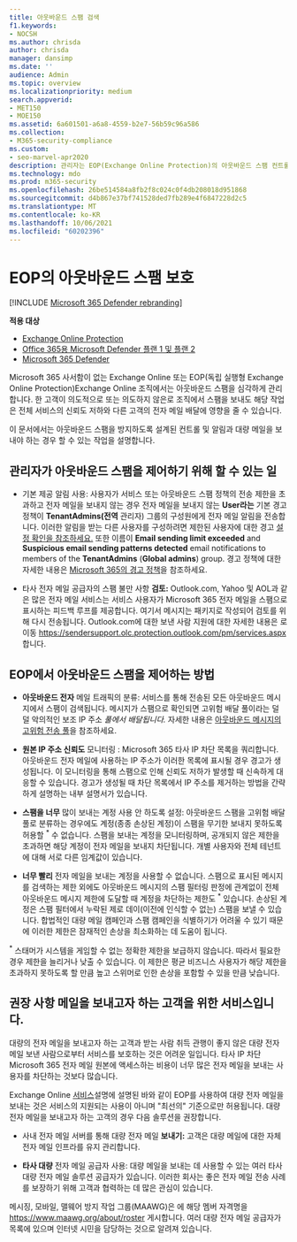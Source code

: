 ```yaml
---
title: 아웃바운드 스팸 검색
f1.keywords:
- NOCSH
ms.author: chrisda
author: chrisda
manager: dansimp
ms.date: ''
audience: Admin
ms.topic: overview
ms.localizationpriority: medium
search.appverid:
- MET150
- MOE150
ms.assetid: 6a601501-a6a8-4559-b2e7-56b59c96a586
ms.collection:
- M365-security-compliance
ms.custom:
- seo-marvel-apr2020
description: 관리자는 EOP(Exchange Online Protection)의 아웃바운드 스팸 컨트롤과 대량 메일을 보내야 하는 경우 어떻게 해야 하는지 알 수 있습니다.
ms.technology: mdo
ms.prod: m365-security
ms.openlocfilehash: 26be514584a8fb2f8c024c0f4db208018d951868
ms.sourcegitcommit: d4b867e37bf741528ded7fb289e4f6847228d2c5
ms.translationtype: MT
ms.contentlocale: ko-KR
ms.lasthandoff: 10/06/2021
ms.locfileid: "60202396"
---
```

# <a name="outbound-spam-protection-in-eop"></a>EOP의 아웃바운드 스팸 보호

[!INCLUDE [Microsoft 365 Defender rebranding](../includes/microsoft-defender-for-office.md)]

**적용 대상**
- [Exchange Online Protection](exchange-online-protection-overview.md)
- [Office 365용 Microsoft Defender 플랜 1 및 플랜 2](defender-for-office-365.md)
- [Microsoft 365 Defender](../defender/microsoft-365-defender.md)

Microsoft 365 사서함이 없는 Exchange Online 또는 EOP(독립 실행형 Exchange Online Protection)Exchange Online 조직에서는 아웃바운드 스팸을 심각하게 관리합니다. 한 고객이 의도적으로 또는 의도하지 않은로 조직에서 스팸을 보내도 해당 작업은 전체 서비스의 신뢰도 저하와 다른 고객의 전자 메일 배달에 영향을 줄 수 있습니다.

이 문서에서는 아웃바운드 스팸을 방지하도록 설계된 컨트롤 및 알림과 대량 메일을 보내야 하는 경우 할 수 있는 작업을 설명합니다.

## <a name="what-admins-can-do-to-control-outbound-spam"></a>관리자가 아웃바운드 스팸을 제어하기 위해 할 수 있는 일

- 기본 제공 알림 사용: 사용자가 서비스 또는 아웃바운드 [](configure-the-outbound-spam-policy.md) 스팸 정책의 전송 제한을 초과하고 전자 메일을 보내지 않는 경우 전자 메일을 보내지 않는 **User라는** 기본 경고 정책이 **TenantAdmins(전역** 관리자) 그룹의 구성원에게 전자 메일 알림을 전송합니다.  [](/office365/servicedescriptions/exchange-online-service-description/exchange-online-limits#sending-limits-across-office-365-options)  이러한 알림을 받는 다른 사용자를 구성하려면 제한된 사용자에 대한 경고 [설정 확인을 참조하세요.](removing-user-from-restricted-users-portal-after-spam.md#verify-the-alert-settings-for-restricted-users) 또한 이름이 **Email sending limit exceeded** and **Suspicious email sending patterns detected** email notifications to members of the **TenantAdmins** (**Global admins**) group. 경고 정책에 대한 자세한 내용은 [Microsoft 365의 경고 정책](../../compliance/alert-policies.md)을 참조하세요.

- 타사 전자 메일 공급자의 스팸 불만 사항 **검토:** Outlook.com, Yahoo 및 AOL과 같은 많은 전자 메일 서비스는 서비스 사용자가 Microsoft 365 전자 메일을 스팸으로 표시하는 피드백 루프를 제공합니다. 여기서 메시지는 패키지로 작성되어 검토를 위해 다시 전송됩니다. Outlook.com에 대한 보낸 사람 지원에 대한 자세한 내용은 로 이동 <https://sendersupport.olc.protection.outlook.com/pm/services.aspx> 합니다.

## <a name="how-eop-controls-outbound-spam"></a>EOP에서 아웃바운드 스팸을 제어하는 방법

- **아웃바운드 전자** 메일 트래픽의 분류: 서비스를 통해 전송된 모든 아웃바운드 메시지에서 스팸이 검색됩니다. 메시지가 스팸으로 확인되면 고위험 배달 풀이라는 덜 덜 악의적인 보조 IP 주소 _풀에서 배달됩니다._ 자세한 내용은 [아웃바운드 메시지의 고위험 전송 풀](high-risk-delivery-pool-for-outbound-messages.md)을 참조하세요.

- **원본 IP 주소 신뢰도** 모니터링 : Microsoft 365 타사 IP 차단 목록을 쿼리합니다. 아웃바운드 전자 메일에 사용하는 IP 주소가 이러한 목록에 표시될 경우 경고가 생성됩니다. 이 모니터링을 통해 스팸으로 인해 신뢰도 저하가 발생할 때 신속하게 대응할 수 있습니다. 경고가 생성될 때 차단 목록에서 IP 주소를 제거하는 방법을 간략하게 설명하는 내부 설명서가 있습니다.

- **스팸을 너무** 많이 보내는 계정 사용 안 하도록 설정: 아웃바운드 스팸을 고위험 배달 풀로 분류하는 경우에도 계정(종종 손상된 계정)이 스팸을 무기한 보내지 못하도록 허용할 <sup>\*</sup> 수 없습니다. 스팸을 보내는 계정을 모니터링하며, 공개되지 않은 제한을 초과하면 해당 계정이 전자 메일을 보내지 차단됩니다. 개별 사용자와 전체 테넌트에 대해 서로 다른 임계값이 있습니다.

- **너무 빨리** 전자 메일을 보내는 계정을 사용할 수 없습니다. 스팸으로 표시된 메시지를 검색하는 제한 외에도 아웃바운드 메시지의 스팸 필터링 판정에 관계없이 전체 아웃바운드 메시지 제한에 도달할 때 계정을 차단하는 제한도 <sup>\*</sup> 있습니다. 손상된 계정은 스팸 필터에서 누락된 제로 데이(이전에 인식할 수 없는) 스팸을 보낼 수 있습니다. 합법적인 대량 메일 캠페인과 스팸 캠페인을 식별하기가 어려울 수 있기 때문에 이러한 제한은 잠재적인 손상을 최소화하는 데 도움이 됩니다.

<sup>\*</sup> 스태머가 시스템을 게임할 수 없는 정확한 제한을 보급하지 않습니다. 따라서 필요한 경우 제한을 늘리거나 낮출 수 있습니다. 이 제한은 평균 비즈니스 사용자가 해당 제한을 초과하지 못하도록 할 만큼 높고 스위머로 인한 손상을 포함할 수 있을 만큼 낮습니다.

## <a name="recommendations-for-customers-who-want-to-send-mass-mailings-through-eop"></a>권장 사항 메일을 보내고자 하는 고객을 위한 서비스입니다.

대량의 전자 메일을 보내고자 하는 고객과 받는 사람 취득 관행이 좋지 않은 대량 전자 메일 보낸 사람으로부터 서비스를 보호하는 것은 어려운 일입니다. 타사 IP 차단 Microsoft 365 전자 메일 원본에 액세스하는 비용이 너무 많은 전자 메일을 보내는 사용자를 차단하는 것보다 많습니다.

Exchange Online [서비스](/office365/servicedescriptions/exchange-online-service-description/exchange-online-limits)설명에 설명된 바와 같이 EOP를 사용하여 대량 전자 메일을 보내는 것은 서비스의 지원되는 사용이 아니며 "최선의" 기준으로만 허용됩니다. 대량 전자 메일을 보내고자 하는 고객의 경우 다음 솔루션을 권장합니다.

- 사내 전자 메일 서버를 통해 대량 전자 메일 **보내기:** 고객은 대량 메일에 대한 자체 전자 메일 인프라를 유지 관리합니다.

- **타사 대량** 전자 메일 공급자 사용: 대량 메일을 보내는 데 사용할 수 있는 여러 타사 대량 전자 메일 솔루션 공급자가 있습니다. 이러한 회사는 좋은 전자 메일 전송 사례를 보장하기 위해 고객과 협력하는 데 많은 관심이 있습니다.

메시징, 모바일, 맬웨어 방지 작업 그룹(MAAWG)은 에 해당 멤버 자격명을 <https://www.maawg.org/about/roster> 게시합니다. 여러 대량 전자 메일 공급자가 목록에 있으며 인터넷 시민을 담당하는 것으로 알려져 있습니다.
